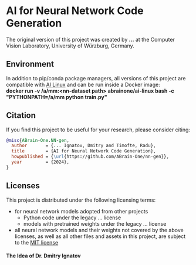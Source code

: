 # AI for Neural Network Code Generation

The original version of this project was created by <strong>...</strong> at the Computer Vision Laboratory, University of Würzburg, Germany.

<!--
## Installation with pip
pip install git+https://github.com/ABrain-One/nn-gen
-->

## Environment

In addition to pip/conda package managers, all versions of this project are compatible with <a href='https://hub.docker.com/r/abrainone/ai-linux' target='_blank'>AI Linux</a> and can be run inside a Docker image: <br/> 
<strong> docker run -v /a/mm:&#x003C;nn-dataset path&#x003E; abrainone/ai-linux bash -c "PYTHONPATH=/a/mm python train.py" </strong>

## Citation

If you find this project to be useful for your research, please consider citing:
```bibtex
@misc{ABrain-One.NN-gen,
  author       = {... Ignatov, Dmitry and Timofte, Radu},
  title        = {AI for Neural Network Code Generation},
  howpublished = {\url{https://github.com/ABrain-One/nn-gen}},
  year         = {2024},
}
```

## Licenses

This project is distributed under the following licensing terms:
<ul><li>for neural network models adopted from other projects
  <ul>
    <li> Python code under the legacy ... license</li>
    <li> models with pretrained weights under the legacy ... license</li>
  </ul></li>
<li> all neural network models and their weights not covered by the above licenses, as well as all other files and assets in this project, are subject to the <a href="LICENSE.md">MIT license</a></li> 
</ul>

#### The Idea of Dr. Dmitry Ignatov
